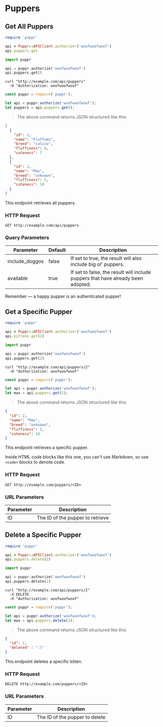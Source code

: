 # Puppers

## Get All Puppers

```ruby
require 'puppr'

api = Puppr::APIClient.authorize!('woofwoofwoof')
api.puppers.get
```

```python
import puppr

api = puppr.authorize('woofwoofwoof')
api.puppers.get()
```

```shell
curl "http://example.com/api/puppers"
  -H "Authorization: woofwoofwoof"
```

```javascript
const puppr = require('puppr');

let api = puppr.authorize('woofwoofwoof');
let puppers = api.puppers.get();
```

> The above command returns JSON structured like this:

```json
[
  {
    "id": 1,
    "name": "Fluffums",
    "breed": "calico",
    "fluffiness": 6,
    "cuteness": 7
  },
  {
    "id": 2,
    "name": "Max",
    "breed": "unknown",
    "fluffiness": 5,
    "cuteness": 10
  }
]
```

This endpoint retrieves all puppers.

### HTTP Request

`GET http://example.com/api/puppers`

### Query Parameters

Parameter | Default | Description
--------- | ------- | -----------
include_doggos | false | If set to true, the result will also include big ol' puppers.
available | true | If set to false, the result will include puppers that have already been adopted.

<aside class="success">
Remember — a happy pupper is an authenticated pupper!
</aside>

## Get a Specific Pupper

```ruby
require 'puppr'

api = Puppr::APIClient.authorize!('woofwoofwoof')
api.kittens.get(2)
```

```python
import puppr

api = puppr.authorize('woofwoofwoof')
api.puppers.get(2)
```

```shell
curl "http://example.com/api/puppers/2"
  -H "Authorization: woofwoofwoof"
```

```javascript
const puppr = require('puppr');

let api = puppr.authorize('woofwoofwoof');
let max = api.puppers.get(2);
```

> The above command returns JSON structured like this:

```json
{
  "id": 2,
  "name": "Max",
  "breed": "unknown",
  "fluffiness": 5,
  "cuteness": 10
}
```

This endpoint retrieves a specific pupper.

<aside class="warning">Inside HTML code blocks like this one, you can't use Markdown, so use <code>&lt;code&gt;</code> blocks to denote code.</aside>

### HTTP Request

`GET http://example.com/puppers/<ID>`

### URL Parameters

Parameter | Description
--------- | -----------
ID | The ID of the pupper to retrieve

## Delete a Specific Pupper

```ruby
require 'puppr'

api = Puppr::APIClient.authorize!('woofwoofwoof')
api.puppers.delete(2)
```

```python
import puppr

api = puppr.authorize('woofwoofwoof')
api.puppers.delete(2)
```

```shell
curl "http://example.com/api/puppers/2"
  -X DELETE
  -H "Authorization: woofwoofwoof"
```

```javascript
const puppr = require('puppr');

let api = puppr.authorize('woofwoofwoof');
let max = api.puppers.delete(2);
```

> The above command returns JSON structured like this:

```json
{
  "id": 2,
  "deleted" : ":("
}
```

This endpoint deletes a specific kitten.

### HTTP Request

`DELETE http://example.com/puppers/<ID>`

### URL Parameters

Parameter | Description
--------- | -----------
ID | The ID of the pupper to delete
